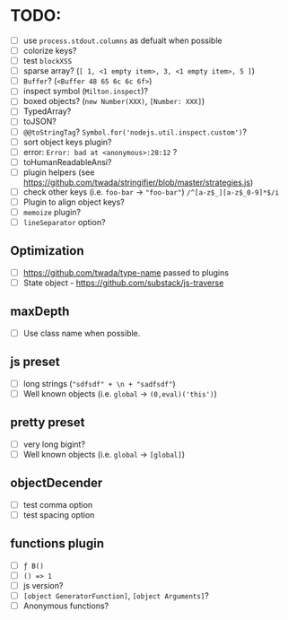 # TODO:

- [ ] use `process.stdout.columns` as defualt when possible
- [ ] colorize keys?
- [ ] test `blockXSS`
- [ ] sparse array? (`[ 1, <1 empty item>, 3, <1 empty item>, 5 ]`)
- [ ] `Buffer`? (`<Buffer 48 65 6c 6c 6f>`)
- [ ] inspect symbol (`Milton.inspect`)?
- [ ] boxed objects? (`new Number(XXX)`, `[Number: XXX]`)
- [ ] TypedArray?
- [ ] toJSON?
- [ ] `@@toStringTag`?  `Symbol.for('nodejs.util.inspect.custom')`?
- [ ] sort object keys plugin?
- [ ] error: `Error: bad at <anonymous>:28:12` ?
- [ ] toHumanReadableAnsi?
- [ ] plugin helpers (see https://github.com/twada/stringifier/blob/master/strategies.js)
- [ ] check other keys (i.e. `foo-bar` -> `"foo-bar"`) `/^[a-z$_][a-z$_0-9]*$/i`
- [ ] Plugin to align object keys?
- [ ] `memoize` plugin?
- [ ] `lineSeparator` option?

## Optimization
  - [ ] https://github.com/twada/type-name passed to plugins
  - [ ] State object - https://github.com/substack/js-traverse

## maxDepth
  - [ ] Use class name when possible.

## js preset
  - [ ] long strings (`"sdfsdf" + \n + "sadfsdf"`)
  - [ ] Well known objects (i.e. `global` -> `(0,eval)('this')`)

## pretty preset
  - [ ] very long bigint?
  - [ ] Well known objects (i.e. `global` -> `[global]`)

## objectDecender
  - [ ] test comma option
  - [ ] test spacing option

## functions plugin
  - [ ] `ƒ B()`
  - [ ] `() => 1`
  - [ ] js version?
  - [ ] `[object GeneratorFunction]`, `[object Arguments]`?
  - [ ] Anonymous functions?
